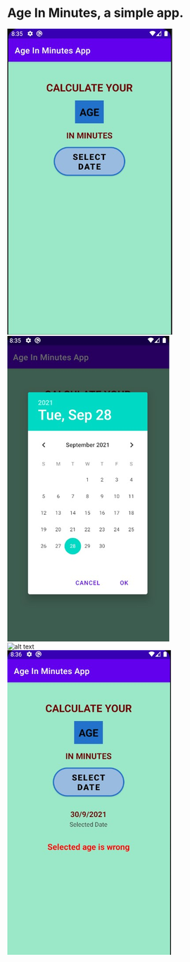# Age In Minutes, a simple app.

![alt text](https://github.com/nikifori/Age_In_Minutes_Simple_App/blob/main/screenshots/Screenshot_1.jpg "1")  
![alt text](https://github.com/nikifori/Age_In_Minutes_Simple_App/blob/main/screenshots/Screenshot_2.jpg "2")  
![alt text](https://github.com/nikifori/Age_In_Minutes_Simple_App/blob/main/screenshots/Screenshot_23.jpg "3")  
![alt text](https://github.com/nikifori/Age_In_Minutes_Simple_App/blob/main/screenshots/Screenshot_4.jpg "4")  
